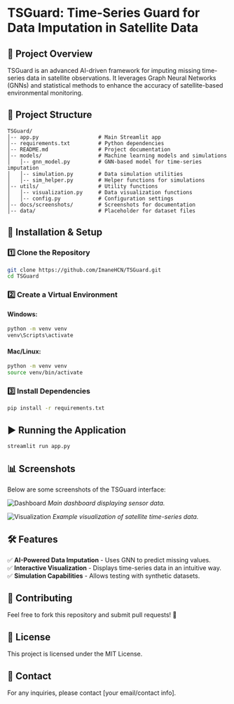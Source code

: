 # TSGuard: Time-Series Guard for Data Imputation in Satellite Data

## 📌 Project Overview
TSGuard is an advanced AI-driven framework for imputing missing time-series data in satellite observations. It leverages Graph Neural Networks (GNNs) and statistical methods to enhance the accuracy of satellite-based environmental monitoring.

## 📂 Project Structure
```
TSGuard/
│-- app.py                   # Main Streamlit app
│-- requirements.txt         # Python dependencies
│-- README.md                # Project documentation
│-- models/                  # Machine learning models and simulations
│   │-- gnn_model.py         # GNN-based model for time-series imputation
│   │-- simulation.py        # Data simulation utilities
│   │-- sim_helper.py        # Helper functions for simulations
│-- utils/                   # Utility functions
│   │-- visualization.py     # Data visualization functions
│   │-- config.py            # Configuration settings
│-- docs/screenshots/        # Screenshots for documentation
│-- data/                    # Placeholder for dataset files
```

## 🚀 Installation & Setup

### **1️⃣ Clone the Repository**
```sh
git clone https://github.com/ImaneHCN/TSGuard.git
cd TSGuard
```

### **2️⃣ Create a Virtual Environment**
#### **Windows:**
```sh
python -m venv venv
venv\Scripts\activate
```
#### **Mac/Linux:**
```sh
python -m venv venv
source venv/bin/activate
```

### **3️⃣ Install Dependencies**
```sh
pip install -r requirements.txt
```

## ▶️ Running the Application
```sh
streamlit run app.py
```

## 📊 Screenshots
Below are some screenshots of the TSGuard interface:

![Dashboard](docs/screenshots/dashboard.png)
*Main dashboard displaying sensor data.*

![Visualization](docs/screenshots/visualization.png)
*Example visualization of satellite time-series data.*

## 🛠️ Features
✅ **AI-Powered Data Imputation** - Uses GNN to predict missing values.  
✅ **Interactive Visualization** - Displays time-series data in an intuitive way.  
✅ **Simulation Capabilities** - Allows testing with synthetic datasets.  

## 🤝 Contributing
Feel free to fork this repository and submit pull requests! 🚀

## 📄 License
This project is licensed under the MIT License.

## 📧 Contact
For any inquiries, please contact [your email/contact info].

